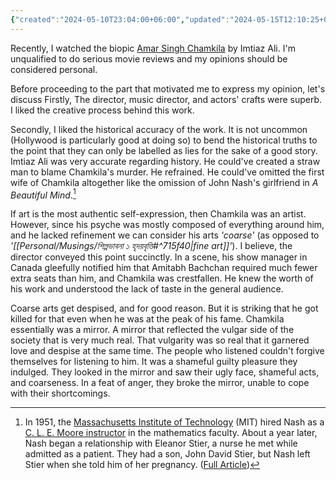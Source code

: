 ```yaml
---
{"created":"2024-05-10T23:04:00+06:00","updated":"2024-05-15T12:10:25+06:00","title":"Amar Singh Chamkila: A Mirror","tags":["movie-review"],"dg-publish":true,"dg-note-icon":2,"dg-path":"Writings/Creative/Prose/Review/Movie/Amar Singh Chamkila_ A Mirror.md","permalink":"/writings/creative/prose/review/movie/amar-singh-chamkila-a-mirror/","dgPassFrontmatter":true,"noteIcon":2}
---
```


Recently, I watched the biopic [Amar Singh Chamkila](https://www.imdb.com/title/tt26658272/) by Imtiaz Ali. I'm unqualified to do serious movie reviews and my opinions should be considered personal.

Before proceeding to the part that motivated me to express my opinion, let's discuss 
Firstly, The director, music director, and actors' crafts were superb. I liked the creative process behind this work.

Secondly, I liked the historical accuracy of the work. It is not uncommon (Hollywood is particularly good at doing so) to bend the historical truths to the point that they can only be labelled as lies for the sake of a good story. Imtiaz Ali was very accurate regarding history. He could've created a straw man to blame Chamkila's murder. He refrained. He could've omitted the first wife of Chamkila altogether like the omission of John Nash's girlfriend in *A Beautiful Mind*.[^1]

If art is the most authentic self-expression, then Chamkila was an artist. However, since his psyche was mostly composed of everything around him, and he lacked refinement we can consider his arts *'coarse'* (as opposed to *'[[Personal/Musings/শিল্পভাবনা ১ হৃদয়বৃত্তি#^715f40\|fine art]]'*). I believe, the director conveyed this point succinctly. In a scene, his show manager in Canada gleefully notified him that Amitabh Bachchan required much fewer extra seats than him, and Chamkila was crestfallen. He knew the worth of his work and understood the lack of taste in the general audience.

Coarse arts get despised, and for good reason. But it is striking that he got killed for that even when he was at the peak of his fame. Chamkila essentially was a mirror. A mirror that reflected the vulgar side of the society that is very much real. That vulgarity was so real that it garnered love and despise at the same time. The people who listened couldn't forgive themselves for listening to him. It was a shameful guilty pleasure they indulged. They looked in the mirror and saw their ugly face, shameful acts, and coarseness. In a feat of anger, they broke the mirror, unable to cope with their shortcomings.

[^1]: In 1951, the [Massachusetts Institute of Technology](https://en.wikipedia.org/wiki/Massachusetts_Institute_of_Technology "Massachusetts Institute of Technology") (MIT) hired Nash as a [C. L. E. Moore instructor](https://en.wikipedia.org/wiki/C._L._E._Moore_instructor "C. L. E. Moore instructor") in the mathematics faculty. About a year later, Nash began a relationship with Eleanor Stier, a nurse he met while admitted as a patient. They had a son, John David Stier, but Nash left Stier when she told him of her pregnancy. ([Full Article](https://en.wikipedia.org/wiki/John_Forbes_Nash_Jr.))